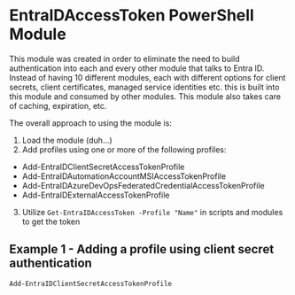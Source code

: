 # EntraIDAccessToken PowerShell Module

This module was created in order to eliminate the need to build authentication into each and every other module that talks to Entra ID. Instead of having 10 different modules, each with different options for client secrets, client certificates, managed service identities etc. this is built into this module and consumed by other modules. This module also takes care of caching, expiration, etc.

The overall approach to using the module is:

1. Load the module (duh...)
2. Add profiles using one or more of the following profiles:
  - Add-EntraIDClientSecretAccessTokenProfile
  - Add-EntraIDAutomationAccountMSIAccessTokenProfile
  - Add-EntraIDAzureDevOpsFederatedCredentialAccessTokenProfile
  - Add-EntraIDExternalAccessTokenProfile
3. Utilize ```Get-EntraIDAccessToken -Profile "Name"``` in scripts and modules to get the token

## Example 1 - Adding a profile using client secret authentication

```PowerShell
Add-EntraIDClientSecretAccessTokenProfile
```
